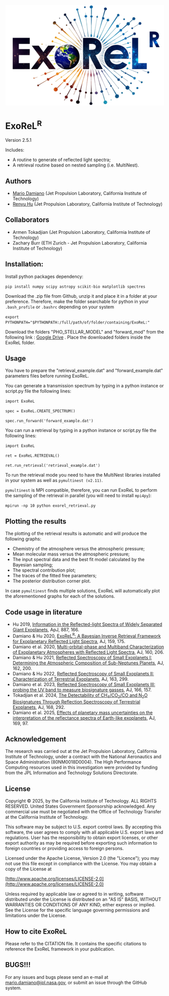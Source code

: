 ![alt text](https://github.com/MDamiano/ExoReL/blob/main/ExoReL_logo.png?raw=true)

# ExoReL<sup>R</sup>

Version 2.5.1

Includes:
* A routine to generate of reflected light spectra;
* A retrieval routine based on nested sampling (i.e. MultiNest).

## Authors
* [Mario Damiano](https://mdamiano.github.io/) (Jet Propulsion Laboratory, California Institute of Technology)
* [Renyu Hu](https://renyuplanet.github.io/) (Jet Propulsion Laboratory, California Institute of Technology)

## Collaborators
* Armen Tokadjian (Jet Propulsion Laboratory, California Institute of Technology)
* Zachary Burr (ETH Zurich - Jet Propulsion Laboratory, California Institute of Technology)

## Installation:
Install python packages dependency:

`pip install numpy scipy astropy scikit-bio matplotlib spectres`

Download the .zip file from Github, unzip it and place it in a folder at your preference. 
Therefore, make the folder searchable for python in your `.bash_profile` or `.bashrc` depending on your system

`export PYTHONPATH="$PYTHONPATH:/full/path/of/folder/containing/ExoReL:"`

Download the folders "PHO_STELLAR_MODEL" and "forward_mod" from the following link : [Google Drive](https://drive.google.com/drive/folders/1CQutXQ8Ki59TB9Dndo61sktwS3uOM7qZ?usp=sharing) .
Place the downloaded folders inside the ExoReL folder.

## Usage
You have to prepare the "retrieval_example.dat" and "forward_example.dat" parameters files before running ExoReL.

You can generate a transmission spectrum by typing in a python instance or script.py file the following lines:

`import ExoReL`

`spec = ExoReL.CREATE_SPECTRUM()`

`spec.run_forward('forward_example.dat')`

You can run a retrieval by typing in a python instance or script.py file the following lines:

`import ExoReL`

`ret = ExoReL.RETRIEVAL()`

`ret.run_retrieval('retrieval_example.dat')`

To run the retrieval mode you need to have the MultiNest libraries installed in your system as well as `pymultinest (v2.11)`.

`pymultinest` is MPI compatible, therefore, you can run ExoReL to perform the sampling of the retrieval in parallel (you will need to install `mpi4py`):

`mpirun -np 10 python exorel_retrieval.py`

## Plotting the results
The plotting of the retrieval results is automatic and will produce the following graphs:
* Chemistry of the atmosphere versus the atmospheric pressure;
* Mean molecular mass versus the atmospheric pressure;
* The input spectral data and the best fit model calculated by the Bayesian sampling;
* The spectral contribution plot;
* The traces of the fitted free parameters;
* The posterior distribution corner plot.

In case `pymultinest` finds multiple solutions, ExoReL will automatically plot the aforementioned graphs for each of the solutions.

## Code usage in literature

* Hu 2019, [Information in the Reflected-light Spectra of Widely Separated Giant Exoplanets](https://iopscience.iop.org/article/10.3847/1538-4357/ab58c7), ApJ, 887, 166.
* Damiano & Hu 2020, [ExoReL<sup>R</sup>: A Bayesian Inverse Retrieval Framework for Exoplanetary Reflected Light Spectra](https://iopscience.iop.org/article/10.3847/1538-3881/ab79a5), AJ, 159, 175.
* Damiano et al. 2020, [Multi-orbital-phase and Multiband Characterization of Exoplanetary Atmospheres with Reflected Light Spectra](https://iopscience.iop.org/article/10.3847/1538-3881/abb76a), AJ, 160, 206.
* Damiano & Hu 2021, [Reflected Spectroscopy of Small Exoplanets I: Determining the Atmospheric Composition of Sub-Neptunes Planets](https://iopscience.iop.org/article/10.3847/1538-3881/ac224d), AJ, 162, 200.
* Damiano & Hu 2022, [Reflected Spectroscopy of Small Exoplanets II: Characterization of Terrestrial Exoplanets](https://iopscience.iop.org/article/10.3847/1538-3881/ac6b97), AJ, 163, 299.
* Damiano et al. 2023, [Reflected Spectroscopy of Small Exoplanets III: probing the UV band to measure biosignature gasses](https://iopscience.iop.org/article/10.3847/1538-3881/acefd3), AJ, 166, 157.
* Tokadjian et al. 2024, [The Detectability of CH<sub>4</sub>/CO<sub>2</sub>/CO and N<sub>2</sub>O Biosignatures Through Reflection Spectroscopy of Terrestrial Exoplanets](https://iopscience.iop.org/article/10.3847/1538-3881/ad88eb), AJ, 168, 292.
* Damiano et al. 2025, [Effects of planetary mass uncertainties on the interpretation of the reflectance spectra of Earth-like exoplanets](https://iopscience.iop.org/article/10.3847/1538-3881/ada610), AJ, 169, 97.

## Acknowledgement
The research was carried out at the Jet Propulsion Laboratory, California Institute of Technology, under a contract with the National Aeronautics and Space Administration (80NM0018D0004).
The High Performance Computing resources used in this investigation were provided by funding from the JPL Information and Technology Solutions Directorate.

## License
Copyright © 2025, by the California Institute of Technology. ALL RIGHTS RESERVED. United States Government Sponsorship acknowledged. Any commercial use must be negotiated with the Office of Technology Transfer at the California Institute of Technology.

This software may be subject to U.S. export control laws. By accepting this software, the user agrees to comply with all applicable U.S. export laws and regulations. User has the responsibility to obtain export licenses, or other export authority as may be required before exporting such information to foreign countries or providing access to foreign persons.

Licensed under the Apache License, Version 2.0 (the "Licence");
you may not use this file except in compliance with the License.
You may obtain a copy of the License at

[http://www.apache.org/licenses/LICENSE-2.0](http://www.apache.org/licenses/LICENSE-2.0)

Unless required by applicable law or agreed to in writing, software
distributed under the License is distributed on an "AS IS" BASIS,
WITHOUT WARRANTIES OR CONDITIONS OF ANY KIND, either express or implied.
See the License for the specific language governing permissions and
limitations under the License.

## How to cite ExoReL
Please refer to the CITATION file. It contains the specific citations to reference the ExoReL framework in your publication.

## BUGS!!!
For any issues and bugs please send an e-mail at [mario.damiano@jpl.nasa.gov](mario.damiano@jpl.nasa.gov), or submit an issue through the GitHub system.
